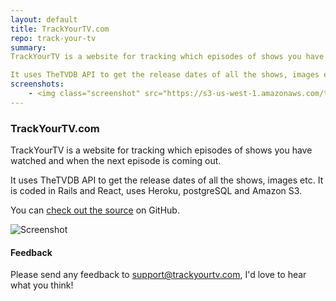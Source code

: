 ```yaml
---
layout: default
title: TrackYourTV.com
repo: track-your-tv
summary: 
TrackYourTV is a website for tracking which episodes of shows you have watched and when the next episode is coming out.

It uses TheTVDB API to get the release dates of all the shows, images etc. It is coded in Rails and React, uses Heroku, postgreSQL and Amazon S3.
screenshots:
    - <img class="screenshot" src="https://s3-us-west-1.amazonaws.com/trackyourtv-production/WatchScreen.png" alt="Screenshot">
---
```


### TrackYourTV.com

TrackYourTV is a website for tracking which episodes of shows you have watched and when the next episode is coming out.

It uses TheTVDB API to get the release dates of all the shows, images etc. It is coded in Rails and React, uses Heroku, postgreSQL and Amazon S3.

You can [check out the source](https://github.com/sephine/track-your-tv) on GitHub.

<img class="screenshot" src="https://s3-us-west-1.amazonaws.com/trackyourtv-production/WatchScreen.png" alt="Screenshot">

#### Feedback

Please send any feedback to <support@trackyourtv.com>, I'd love to hear what you think!
